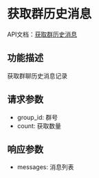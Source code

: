 # 获取群历史消息

API文档：[获取群历史消息](https://napcat.apifox.cn/226657401e0.md)

## 功能描述
获取群聊历史消息记录

## 请求参数
- group_id: 群号
- count: 获取数量

## 响应参数
- messages: 消息列表
